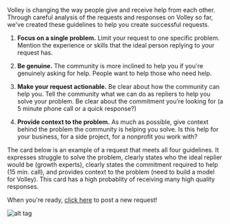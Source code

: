 Volley is changing the way people give and receive help from each other. Through careful analysis of the requests and responses on Volley so far, we've created these guidelines to help you create successful requests. 

1. **Focus on a single problem.**
Limit your request to one specific problem. Mention the experience or skills that the ideal person replying to your request has.   
2. **Be genuine.** 
The community is more inclined to help you if you're genuinely asking for help. People want to help those who need help.  

3. **Make your request actionable.**
Be clear about how the community can help you. Tell the community what we can do as repliers to help you solve your problem. Be clear about the commitment you’re looking for (a 5 minute phone call or a quick response?)

4. **Provide context to the problem.**
As much as possible, give context behind the problem the community is helping you solve.  Is this help for your business, for a side project, for a nonprofit you work with? 

The card below is an example of a request that meets all four guidelines. It expresses struggle to solve the problem, clearly states who the ideal replier would be (growth experts), clearly states the commitment required to help (15 min. call), and provides context to the problem (need to build a model for Volley).  This card has a high probablity of receiving many high quality responses.

When you're ready, [click here](http://volley.works/home#create) to post a new request!

![alt tag](http://i.imgur.com/OJfxPp0.png?1)



